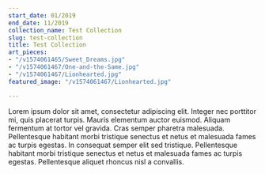 ```yaml
---
start_date: 01/2019
end_date: 11/2019
collection_name: Test Collection
slug: test-collection
title: Test Collection
art_pieces:
- "/v1574061465/Sweet_Dreams.jpg"
- "/v1574061467/One-and-the-Same.jpg"
- "/v1574061467/Lionhearted.jpg"
featured_image: "/v1574061467/Lionhearted.jpg"

---
```

Lorem ipsum dolor sit amet, consectetur adipiscing elit. Integer nec porttitor mi, quis placerat turpis. Mauris elementum auctor euismod. Aliquam fermentum at tortor vel gravida. Cras semper pharetra malesuada. Pellentesque habitant morbi tristique senectus et netus et malesuada fames ac turpis egestas. In consequat semper elit sed tristique. Pellentesque habitant morbi tristique senectus et netus et malesuada fames ac turpis egestas. Pellentesque aliquet rhoncus nisl a convallis.